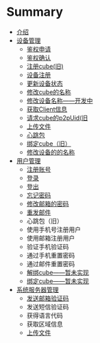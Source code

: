 # Summary

* [介绍](README.md)
* [设备管理](client.md)
  * [鉴权申请](client/authApply.md)
  * [鉴权确认](client/authConfirim.md)
  * [注册cube\(旧\)](client/cubeRegisterOld.md)
  * [设备注册](client/clientRegister.md)
  * [更新设备状态](client/updateClientStatu.md)
  * [修改cube的名称](client/updateCube.md)
  * [修改设备名称——开发中](client/updateClient.md)
  * [获取Client信息](client/getClientInfo.md)
  * [请求cube的p2pUid\(旧](client/getCubeP2pUidOld.md)
  * [上传文件](client/uploadFile.md)
  * [心跳包](client/heart.md)
  * [绑定cube（旧）](client/bindCubeOld.md)
  * [修改设备的的名称](client/tong-bu-cube-de-ming-zi.md)
* [用户管理](account.md)
  * [注册账号](account/registerAccount.md)
  * [登录](account/login.md)
  * [登出](account/logout.md)
  * [忘记密码](account/wang-ji-mi-ma.md)
  * [修改邮箱的密码](account/updatePassword.md)
  * [重发邮件](account/zhong-fa-you-jian.md)
  * 心跳包（旧）
  * 使用手机号注册用户
  * 使用邮箱注册用户
  * 验证手机验证码
  * 通过手机重置密码
  * 通过邮件重置密码
  * [解绑cube——暂未实现](account/unbindCube.md)
  * [绑定cube——暂未实现](account/bindCube.md)
* [系统服务器管理](system.md)
  * [发送邮箱验证码](xi-tong-fu-wu-qi-guan-li/fa-song-you-xiang-yan-zheng-ma.md)
  * 发送短信验证码 
  * 获得语言代码
  * 获取区域信息
  * [上传文件](xi-tong-fu-wu-qi-guan-li/shang-chuan-wen-jian.md)

